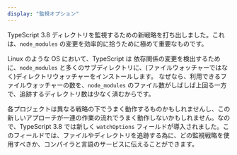 ```yaml
---
display: "監視オプション"
---
```


TypeScript 3.8 ディレクトリを監視するための新戦略を打ち出しました。これは、`node_modules` の変更を効率的に拾うために極めて重要なものです。

Linux のような OS において、TypeScript は 依存関係の変更を検出するために、`node_modules` と多くのサブディレクトリに、(ファイルウォッチャーではなく)ディレクトリウォッチャーをインストールします。
なぜなら、利用できるファイルウォッチャーの数を、`node_modules` のファイル数がしばしば上回る一方で、追跡するディレクトリ数は少なく済むからです。

各プロジェクトは異なる戦略の下でうまく動作するものかもしれませんし、この新しいアプローチが一連の作業の流れでうまく動作しないかもしれません。なので、TypeScript 3.8 では新しく `watchOptions` フィールドが導入されました。このフィールドでは、ファイルやディレクトリを追跡する為に、どの監視戦略を使用すべきか、コンパイラと言語のサービスに伝えることができます。
